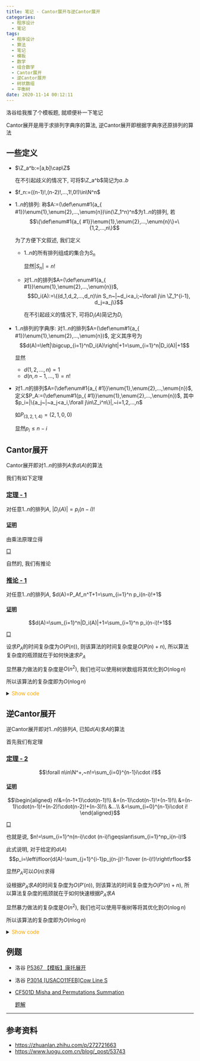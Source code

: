 ```yaml
---
title: 笔记 - Cantor展开与逆Cantor展开
categories:
  - 程序设计
  - 笔记
tags:
  - 程序设计
  - 算法
  - 笔记
  - 模板
  - 数学
  - 组合数学
  - Cantor展开
  - 逆Cantor展开
  - 树状数组
  - 平衡树
date: 2020-11-14 00:12:11
---
```

洛谷给我推了个模板题, 就顺便补一下笔记

Cantor展开是用于求排列字典序的算法, 逆Cantor展开即根据字典序还原排列的算法

<!-- more -->
## 一些定义

- $\Z_a^b:=[a,b]\cap\Z$
  
  在不引起歧义的情况下, 可将$\Z_a^b$简记为$a..b$
- $f_n:=((n-1)!,(n-2)!,...,1!,0!)\in\N^n$
- $1..n$的排列: 称$A:=(\def\enum#1{a_{ #1}}\enum{1},\enum{2},...,\enum{n})\in(\Z_1^n)^n$为$1..n$的排列, 若
  $$\{\def\enum#1{a_{ #1}}\enum{1},\enum{2},...,\enum{n}\}=\{1,2,...,n\}$$

  为了方便下文叙述, 我们定义
  - $1..n$的所有排列组成的集合为$S_n$
  
    显然$|S_n|=n!$
  - 对$1..n$的排列$A=(\def\enum#1{a_{ #1}}\enum{1},\enum{2},...,\enum{n})$,
    $$D_i(A):=\{(d_1,d_2,...,d_n)\in S_n~|~d_i<a_i;~\forall j\in \Z_1^{i-1}, d_j=a_j\}$$

    在不引起歧义的情况下, 可将$D_i(A)$简记为$D_i$
- $1..n$排列的字典序: 对$1..n$的排列$A=(\def\enum#1{a_{ #1}}\enum{1},\enum{2},...,\enum{n})$, 定义其序号为
  $$d(A)=\left|\bigcup_{i=1}^nD_i(A)\right|+1=\sum_{i=1}^n|D_i(A)|+1$$

  显然
  - $d(1,2,...,n)=1$
  - $d(n,n-1,...,1)=n!$
- 对$1..n$的排列$A=(\def\enum#1{a_{ #1}}\enum{1},\enum{2},...,\enum{n})$, 定义$P_A:=(\def\enum#1{p_{ #1}}\enum{1},\enum{2},...,\enum{n})$, 其中$p_i=|\{a_j~|~a_j<a_i,\forall j\in\Z_i^n\}|,~i=1,2,...,n$

  如$P_{(3,2,1,4)}=(2,1,0,0)$

  显然$p_i\leqslant n-i$

## Cantor展开

Cantor展开即对$1..n$的排列$A$求$d(A)$的算法

我们有如下定理

### <a href="#end-t-1" id="t-1">定理 - 1</a>

对任意$1..n$的排列$A$, $|D_i(A)|=p_i(n-i)!$

#### <a href="#t-1" id="p-t-1">证明</a>

由乘法原理立得

<a href="#p-t-1" id="end-t-1">$\Box$</a>

自然的, 我们有推论

### <a href="#end-ifr-1" id="ifr-1">推论 - 1</a>

对任意$1..n$的排列$A$, $d(A)=P_Af_n^T+1=\sum_{i=1}^n p_i(n-i)!+1$

#### <a href="#ifr-1" id="p-ifr-1">证明</a>

$$d(A)=\sum_{i=1}^n|D_i(A)|+1=\sum_{i=1}^n p_i(n-i)!+1$$

<a href="#p-ifr-1" id="end-ifr-1">$\Box$</a>

设求$P_A$的时间复杂度为$O(P(n))$, 则该算法的时间复杂度是$O(P(n)+n)$, 所以算法复杂度的瓶颈就在于如何快速求$P_A$

显然暴力做法的复杂度是$O(n^2)$, 我们也可以使用树状数组将其优化到$O(n\log n)$

所以该算法的复杂度即为$O(n\log n)$

<details>
<summary><font color='orange'>Show code</font></summary>

```cpp
/*
* @Author: Tifa
* @LastEditTime: 2020-11-14 15:13:13
* @Description: Cantor expansion, O(nlogn)
*/
namespace Cantor_expansion {
using std::size_t;
const size_t N = 1e6 + 5;
const size_t MOD = ULLONG_MAX;

size_t n, p[N];

template <const std::size_t N = (std::size_t)1e6 + 5, typename T = std::ptrdiff_t>
class BIT {
  private:
    T tree[N];

    std::size_t lowbit(std::ptrdiff_t x) { return x & (-x); }

  public:
    BIT() { memset(tree, 0, sizeof(tree)); }

    void clear() { memset(tree, 0, sizeof(tree)); }

    void modify(std::size_t pos, T val = 1) {
        for (std::size_t i = pos; i < N; i += lowbit(i)) tree[i] += val;
    }
    T query(std::size_t pos) {
        T ret = 0;
        for (std::size_t i = pos; i; i = (std::ptrdiff_t)i - lowbit(i)) ret += tree[i];
        return ret;
    }
};
BIT<N> tr;

size_t frac[N] = {1};
void init(size_t n) {
    tr.clear();
    for (size_t i = 1; i <= n; ++i) frac[i] = i * frac[i - 1] % MOD;
}

size_t main(size_t n, const size_t a[]) {
    init(n);
    size_t ret = 1;
    for (size_t i = n; i; --i) {
        p[i] = tr.query(a[i]);
        tr.modify(a[i]);
    }
    for (size_t i = 1; i <= n; ++i) ret = (ret + p[i] * frac[n - i] % MOD) % MOD;
    return ret;
}
}  // namespace Cantor_expansion
```

</details>

## 逆Cantor展开

逆Cantor展开即对$1..n$的排列$A$, 已知$d(A)$求$A$的算法

首先我们有定理

### <a href="#end-t-2" id="t-2">定理 - 2</a>

$$\forall n\in\N^+,~n!=\sum_{i=0}^{n-1}i\cdot i!$$

#### <a href="#t-2" id="p-t-2">证明</a>

$$\begin{aligned}
  n!&=(n-1+1)\cdot(n-1)!\\
  &=(n-1)\cdot(n-1)!+(n-1)!\\
  &=(n-1)\cdot(n-1)!+(n-2)!\cdot(n-2)!+(n-3)!\\
  &...\\
  &=\sum_{i=0}^{n-1}i\cdot i!
\end{aligned}$$

<a href="#p-t-2" id="end-t-2">$\Box$</a>

也就是说, $n!=\sum_{i=1}^n(n-i)\cdot (n-i)!\geqslant\sum_{i=1}^np_i(n-i)!$

此式说明, 对于给定的$d(A)$
$$p_i=\left\lfloor{d(A)-\sum_{j=1}^{i-1}p_j(n-j)!-1\over (n-i)!}\right\rfloor$$

显然$P_A$可以$O(n)$求得

设根据$P_A$求$A$的时间复杂度为$O(P'(n))$, 则该算法的时间复杂度为$O(P'(n)+n)$, 所以算法复杂度的瓶颈就在于如何快速根据$P_A$求$A$

显然暴力做法的复杂度是$O(n^2)$, 我们也可以使用平衡树等将其优化到$O(n\log n)$

所以该算法的复杂度即为$O(n\log n)$

<details>
<summary><font color='orange'>Show code</font></summary>

```cpp
/*
* @Author: Tifa
* @LastEditTime: 2020-11-14 16:15:29
* @Description: inverse Cantor expansion, O(nlogn)
*/
namespace inverse_Cantor_expansion {
using std::size_t;
const size_t N = 64;

size_t n, p[N];

// based on BIT, need discretization before using
template <const std::size_t N = (std::size_t)1e6 + 5>
class BT {
    std::size_t LOG_N;
    std::size_t tree[N];

    std::size_t lowbit(std::ptrdiff_t x) { return x & (-x); }

    void modify(std::size_t pos, std::size_t val = 1) {
        for (std::size_t i = pos; i < N; i += lowbit(i)) tree[i] += val;
    }
    std::size_t sum(std::size_t pos) {
        std::size_t ret = 0;
        for (std::size_t i = pos; i; i = (std::ptrdiff_t)i - lowbit(i)) ret += tree[i];
        return ret;
    }
    std::size_t query_rk(std::size_t pos) {
        std::size_t idx = 0;
        for (std::size_t i = LOG_N; ~i; --i) {
            idx += 1 << i;
            if (idx >= N || tree[idx] >= pos)
                idx -= 1 << i;
            else
                pos -= tree[idx];
        }
        return idx + 1;
    }

  public:
    BT() {
        memset(tree, 0, sizeof(tree));
        LOG_N = ceil(log2(N));
    }
    void clear() { memset(tree, 0, sizeof(tree)); }
    void insert(std::size_t pos) { modify(pos); }
    void remove(std::size_t pos) { modify(pos, -1); }
    std::size_t get_rank(std::size_t num) { return sum(num - 1) + 1; }
    std::size_t kth_num(std::size_t k) { return query_rk(k); }
    std::size_t pre(std::size_t num) { return query_rk(sum(num - 1)); }
    std::size_t suc(std::size_t num) { return query_rk(sum(num) + 1); }
};
BT<N> tr;

size_t frac[N] = {1};
void init(size_t n) {
    tr.clear();
    for (size_t i = 1; i <= n; ++i) frac[i] = i * frac[i - 1];
}

void main(size_t num, size_t a[], size_t n) {
    init(n);
    --num;
    for (size_t i = 1; i <= n; ++i) tr.insert(i);
    for (size_t i = 1; i <= n; ++i) {
        p[i] = num / frac[n - i];
        num %= frac[n - i];
    }
    for (size_t i = 1; i <= n; ++i) tr.remove(a[i] = tr.kth_num(p[i] + 1));
}
}  // namespace inverse_Cantor_expansion
```

</details>

## 例题

- 洛谷 [P5367 【模板】康托展开](https://www.luogu.com.cn/problem/P5367)
- 洛谷 [P3014 [USACO11FEB]Cow Line S](https://www.luogu.com.cn/problem/P3014)
- [CF501D Misha and Permutations Summation](https://codeforces.com/problemset/problem/501/D)

  [题解](/article/codeforces-501-d)

---

## 参考资料

- <https://zhuanlan.zhihu.com/p/272721663>
- <https://www.luogu.com.cn/blog/_post/53743>

